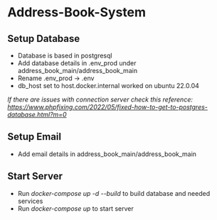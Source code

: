 # Address-Book-System

## Setup Database 
- Database is based in postgresql
- Add database details in .env_prod under address_book_main/address_book_main
- Rename .env_prod -> .env
- db_host set to host.docker.internal worked on ubuntu 22.0.04

*If there are issues with connection server check this reference: https://www.phpfixing.com/2022/05/fixed-how-to-get-to-postgres-database.html?m=0*

## Setup Email 
- Add email details in address_book_main/address_book_main

## Start Server 
- Run *docker-compose up -d --build* to build database and needed services
- Run *docker-compose up* to start server
